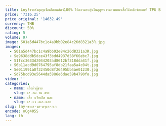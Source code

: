 ```yaml
---
title: Lny!ขายส่งสุดๆแจ็กเก็ตขนสัตว์100% ให้ความอบอุ่นในฤดูหนาวความหนาเสื้อโค้ทเชียร์ของแท้ TPU B3ผ้าวูลแท้สำหรับผู้ชาย
price: '7316.25'
price_original: '14632.49'
currency: THB
discount: 50%
rating: 5
volume: 97
image: S01a5d447bc1c4a9bb02e84c26d8321a3R.jpg
images:
  - S01a5d447bc1c4a9bb02e84c26d8321a3R.jpg
  - Se9638ddb5dce43f3bdd4937d58f66ebc7.jpg
  - S1fcc3633d2044203ad8612bf318dda41f.jpg
  - S6b11acd9d0764795af8db21faa5a4c04t.jpg
  - Se011991a8f32450d8f26495bb4ae01230.jpg
  - Sd75bcd93e5644da5986e6dae59b4790fo.jpg
video: ''
categories:
  - name: เสื้อผ้าผู้ชาย
    slug: เส-อผ-าผ-ชาย
  - name: เสื้อ แจ็คเก็ต และ
    slug: เส-แจ-คเก-และ
slug: lny-ขายส-งส-ดๆแจ-กเก
encode: oCg405S
lang: th
---
```

  